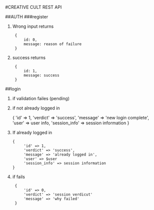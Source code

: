 #CREATIVE CULT REST API

##AUTH 
###register
1. Wrong input returns 

        {
            id: 0,
            message: reason of failure
        }
   
2. success returns

        {
            id: 1,
            message: success
        }

##login
1. if validation failes (pending)
2. if not already logged in
   

    {
       'id' => 1,
       'verdict' => 'success',
       'message' => 'new login complete',
       'user' => user info,
       'session_info' => session information
    }
3. If already logged in 

       {
            'id' => 1,
            'verdict' => 'success',
            'message' => 'already logged in',
            'user' => $user
            'session_info' => session information
       }
   
4. if fails
    
        {
            'id' => 0,
            'verdict' => 'session verdicut'
            'message' => 'why failed'
        }



